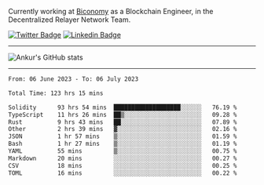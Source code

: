 Currently working at [Biconomy](https://biconomy.io/) as a Blockchain Engineer, in the Decentralized Relayer Network Team.

 [![Twitter Badge](https://img.shields.io/badge/-@ankurdubey521-1ca0f1?style=flat-square&labelColor=1ca0f1&logo=twitter&logoColor=white&link=https://twitter.com/ankurdubey521)](https://twitter.com/ankurdubey521) [![Linkedin Badge](https://img.shields.io/badge/-ankurdubey521-blue?style=flat-square&logo=Linkedin&logoColor=white&link=https://www.linkedin.com/in/ankurdubey521/)](https://www.linkedin.com/in/ankurdubey521/)

<hr/>

![Ankur's GitHub stats](https://github-readme-stats.vercel.app/api?username=ankurdubey521&count_private=true&theme=radical)

<hr/>

<!--START_SECTION:waka-->

```txt
From: 06 June 2023 - To: 06 July 2023

Total Time: 123 hrs 15 mins

Solidity      93 hrs 54 mins  ███████████████████░░░░░░   76.19 %
TypeScript    11 hrs 26 mins  ██▒░░░░░░░░░░░░░░░░░░░░░░   09.28 %
Rust          9 hrs 43 mins   ██░░░░░░░░░░░░░░░░░░░░░░░   07.89 %
Other         2 hrs 39 mins   ▓░░░░░░░░░░░░░░░░░░░░░░░░   02.16 %
JSON          1 hr 57 mins    ▒░░░░░░░░░░░░░░░░░░░░░░░░   01.59 %
Bash          1 hr 27 mins    ▒░░░░░░░░░░░░░░░░░░░░░░░░   01.19 %
YAML          55 mins         ▒░░░░░░░░░░░░░░░░░░░░░░░░   00.75 %
Markdown      20 mins         ░░░░░░░░░░░░░░░░░░░░░░░░░   00.27 %
CSV           18 mins         ░░░░░░░░░░░░░░░░░░░░░░░░░   00.25 %
TOML          16 mins         ░░░░░░░░░░░░░░░░░░░░░░░░░   00.22 %
```

<!--END_SECTION:waka-->
